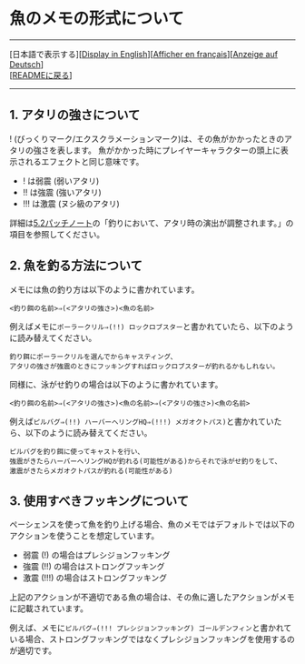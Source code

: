 # 魚のメモの形式について

---

[日本語で表示する][[Display in English](AboutFishMemo_en.md)][[Afficher en français](AboutFishMemo_fr.md)][[Anzeige auf Deutsch](AboutFishMemo_de.md)]  
[[READMEに戻る](README.md)]

---

## 1. アタリの強さについて

! (びっくりマーク/エクスクラメーションマーク)は、その魚がかかったときのアタリの強さを表します。
魚がかかった時にプレイヤーキャラクターの頭上に表示されるエフェクトと同じ意味です。

-  ! は弱震 (弱いアタリ)
-  !! は強震 (強いアタリ)
-  !!! は激震 (ヌシ級のアタリ)

詳細は[5.2パッチノート](https://jp.finalfantasyxiv.com/lodestone/topics/detail/68a9b71039c466bf5f215acfe6d0bbe7a216c4a2)の「釣りにおいて、アタリ時の演出が調整されます。」の項目を参照してください。

## 2. 魚を釣る方法について

メモには魚の釣り方は以下のように書かれています。

```
<釣り餌の名前>⇒(<アタリの強さ>)<魚の名前>
```

例えばメモに`ポーラークリル⇒(!!) ロックロブスター`と書かれていたら、以下のように読み替えてください。

```
釣り餌にポーラークリルを選んでからキャスティング、
アタリの強さが強震のときにフッキングすればロックロブスターが釣れるかもしれない。
```

同様に、泳がせ釣りの場合は以下のように書かれています。

```
<釣り餌の名前>⇒(<アタリの強さ>)<魚の名前>⇒(<アタリの強さ>)<魚の名前>
```

例えば`ピルバグ⇒(!!) ハーバーヘリングHQ⇒(!!!) メガオクトパス)`と書かれていたら、以下のように読み替えてください。

```
ピルバグを釣り餌に使ってキャストを行い、
強震がきたらハーバーヘリングHQが釣れる(可能性がある)からそれで泳がせ釣りをして、
激震がきたらメガオクトパスが釣れる(可能性がある)
```

## 3. 使用すべきフッキングについて

ペーシェンスを使って魚を釣り上げる場合、魚のメモではデフォルトでは以下のアクションを使うことを想定しています。

- 弱震 (!) の場合はプレシジョンフッキング
- 強震 (!!) の場合はストロングフッキング
- 激震 (!!!) の場合はストロングフッキング

上記のアクションが不適切である魚の場合は、その魚に適したアクションがメモに記載されています。

例えば、メモに`ピルバグ⇒(!!! プレシジョンフッキング) ゴールデンフィン`と書かれている場合、ストロングフッキングではなくプレシジョンフッキングを使用するのが適切です。
